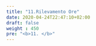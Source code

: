 ```yaml
---
title: "11.Rilevamento Ore"
date: 2020-04-24T22:47:10+02:00
draft: false
weight : 450
pre: "<b>11. </b>"
---
```



